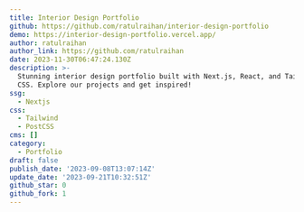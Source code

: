 ```yaml
---
title: Interior Design Portfolio
github: https://github.com/ratulraihan/interior-design-portfolio
demo: https://interior-design-portfolio.vercel.app/
author: ratulraihan
author_link: https://github.com/ratulraihan
date: 2023-11-30T06:47:24.130Z
description: >-
  Stunning interior design portfolio built with Next.js, React, and Tailwind
  CSS. Explore our projects and get inspired!
ssg:
  - Nextjs
css:
  - Tailwind
  - PostCSS
cms: []
category:
  - Portfolio
draft: false
publish_date: '2023-09-08T13:07:14Z'
update_date: '2023-09-21T10:32:51Z'
github_star: 0
github_fork: 1
---
```

